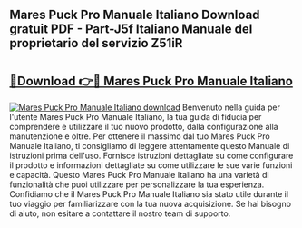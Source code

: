 ## Mares Puck Pro Manuale Italiano Download gratuit PDF - Part-J5f Italiano Manuale del proprietario del servizio Z51iR

# <h2><a href="http://dfbb6z.blite.top/?on=Mares+Puck+Pro+Manuale+Italiano">🔗Download 👉🔴 Mares Puck Pro Manuale Italiano</a></h2>

[![Mares Puck Pro Manuale Italiano download](https://i.imgur.com/lujVjoI.png)](http://dfbb6z.blite.top/?on=Mares+Puck+Pro+Manuale+Italiano)
Benvenuto nella guida per l'utente Mares Puck Pro Manuale Italiano, la tua guida di fiducia per comprendere e utilizzare il tuo nuovo prodotto, dalla configurazione alla manutenzione e oltre. Per ottenere il massimo dal tuo Mares Puck Pro Manuale Italiano, ti consigliamo di leggere attentamente questo Manuale di istruzioni prima dell'uso. Fornisce istruzioni dettagliate su come configurare il prodotto e informazioni dettagliate su come utilizzare le sue varie funzioni e capacità. Questo Mares Puck Pro Manuale Italiano ha una varietà di funzionalità che puoi utilizzare per personalizzare la tua esperienza. Confidiamo che il Mares Puck Pro Manuale Italiano sia stato utile durante il tuo viaggio per familiarizzare con la tua nuova acquisizione. Se hai bisogno di aiuto, non esitare a contattare il nostro team di supporto.
